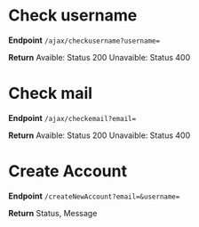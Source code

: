 # Check username
**Endpoint**
`/ajax/checkusername?username=`

**Return**
Avaible: Status 200
Unavaible: Status 400

# Check mail
**Endpoint**
`/ajax/checkemail?email=`

**Return**
Avaible: Status 200
Unavaible: Status 400

# Create Account
**Endpoint**
`/createNewAccount?email=&username=`

**Return**
Status, Message